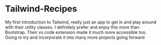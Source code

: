 # Tailwind-Recipes

My first introduction to Tailwind, really just an app to get in and play around with their utility classes. I definitely prefer and enjoy this more than Bootstrap. Their vs code extension made it much more accessible too. Going to try and incorporate it into many more projects going forward